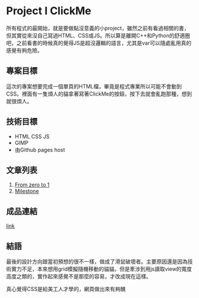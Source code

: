 # Project I ClickMe

所有程式的最開始，就是要做點沒意義的小project，雖然之前有看過相關的書，但其實從來沒自己寫過HTML、CSS或JS。所以算是離開C++和Python的舒適圈吧，之前看書的時候真的覺得JS是超沒邏輯的語言，尤其是var可以隨處亂用真的感覺有夠危險。

## 專案目標

這次的專案想要完成一個單頁的HTML檔，畢竟是程式專業所以可能不會動到CSS。裡面有一隻煩人的貓拿著寫著ClickMe的按鈕，按下去就會亂跑那種，想到就很煩人。

## 技術目標

- HTML CSS JS
- GIMP
- 由Github pages host

## 文章列表

1. [From zero to 1](day1.md)
2. [Milestone](day2.md)

## 成品連結

[link](https://clickme-18b6e.web.app/)

## 結語

最後的設計方向跟當初預想的很不一樣，做成了滑鼠破壞者。主要原因還是因為技術實力不足，本來想用grid模擬隨機移動的貓貓，但是牽涉到用js讀取view的寬度高度之類的，實作起來感覺不是那麼的容易，才改成現在這樣。

真心覺得CSS是給美工人才學的，網頁做出來有夠醜
